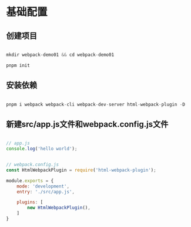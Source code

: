 # 基础配置

## 创建项目

```javascript

mkdir webpack-demo01 && cd webpack-demo01

pnpm init

```

## 安装依赖

```javascript

pnpm i webpack webpack-cli webpack-dev-server html-webpack-plugin -D

```

## 新建src/app.js文件和webpack.config.js文件

```javascript

// app.js
console.log('hello world');

```

```javascript

// webpack.config.js
const HtmlWebpackPlugin = require('html-webpack-plugin');

module.exports = {
    mode: 'development',
    entry: './src/app.js',

    plugins: [
        new HtmlWebpackPlugin(),
    ]
}

```

